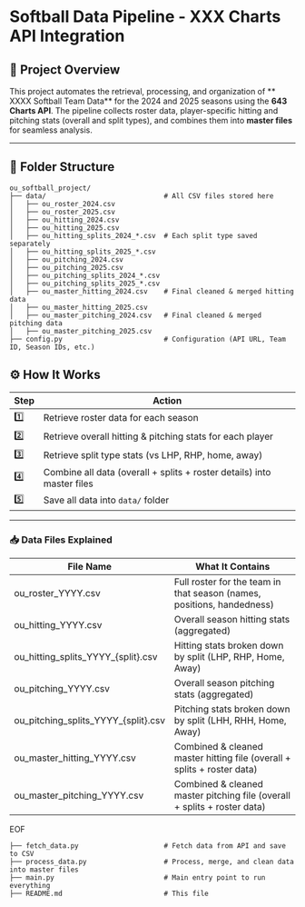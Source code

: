 # Softball Data Pipeline - XXX Charts API Integration

## 📍 Project Overview

This project automates the retrieval, processing, and organization of ** XXXX Softball Team Data** for the 2024 and 2025 seasons using the **643 Charts API**. The pipeline collects roster data, player-specific hitting and pitching stats (overall and split types), and combines them into **master files** for seamless analysis.

---

## 📂 Folder Structure

```text
ou_softball_project/
├── data/                             # All CSV files stored here
│   ├── ou_roster_2024.csv
│   ├── ou_roster_2025.csv
│   ├── ou_hitting_2024.csv
│   ├── ou_hitting_2025.csv
│   ├── ou_hitting_splits_2024_*.csv  # Each split type saved separately
│   ├── ou_hitting_splits_2025_*.csv
│   ├── ou_pitching_2024.csv
│   ├── ou_pitching_2025.csv
│   ├── ou_pitching_splits_2024_*.csv
│   ├── ou_pitching_splits_2025_*.csv
│   ├── ou_master_hitting_2024.csv    # Final cleaned & merged hitting data
│   ├── ou_master_hitting_2025.csv
│   ├── ou_master_pitching_2024.csv   # Final cleaned & merged pitching data
│   ├── ou_master_pitching_2025.csv
├── config.py                         # Configuration (API URL, Team ID, Season IDs, etc.)

```

## ⚙️ **How It Works**

| Step | Action |
|---|---|
| 1️⃣ | Retrieve roster data for each season |
| 2️⃣ | Retrieve overall hitting & pitching stats for each player |
| 3️⃣ | Retrieve split type stats (vs LHP, RHP, home, away) |
| 4️⃣ | Combine all data (overall + splits + roster details) into master files |
| 5️⃣ | Save all data into `data/` folder |

---

### 📥 **Data Files Explained**

| File Name | What It Contains |
|---|---|
| ou_roster_YYYY.csv | Full roster for the team in that season (names, positions, handedness) |
| ou_hitting_YYYY.csv | Overall season hitting stats (aggregated) |
| ou_hitting_splits_YYYY_{split}.csv | Hitting stats broken down by split (LHP, RHP, Home, Away) |
| ou_pitching_YYYY.csv | Overall season pitching stats (aggregated) |
| ou_pitching_splits_YYYY_{split}.csv | Pitching stats broken down by split (LHH, RHH, Home, Away) |
| ou_master_hitting_YYYY.csv | Combined & cleaned master hitting file (overall + splits + roster data) |
| ou_master_pitching_YYYY.csv | Combined & cleaned master pitching file (overall + splits + roster data) |

EOF
```text
├── fetch_data.py                     # Fetch data from API and save to CSV
├── process_data.py                   # Process, merge, and clean data into master files
├── main.py                           # Main entry point to run everything
├── README.md                         # This file
